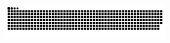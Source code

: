 ![Snake animation](https://github.com/janeidig/janeidig/blob/output/github-contribution-grid-snake.svg)
